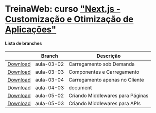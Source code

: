 
# TreinaWeb: curso ["Next.js - Customização e Otimização de Aplicações"](https://www.treinaweb.com.br/curso/)



#### Lista de branches
|  | Branch | Descrição |
| ------ | ------ |  ------ | 
[Download](https://github.com/treinaweb/treinaweb-nextjs-customizacao/archive/aula-03-02.zip)    |  aula-03-02     | Carregamento sob Demanda |
[Download](https://github.com/treinaweb/treinaweb-nextjs-customizacao/archive/aula-03-03.zip)    |  aula-03-03     | Componentes e Carregamento |
[Download](https://github.com/treinaweb/treinaweb-nextjs-customizacao/archive/aula-03-04.zip)    |  aula-03-04     | Carregamento apenas no Cliente |
[Download](https://github.com/treinaweb/treinaweb-nextjs-customizacao/archive/aula-04-03.zip)    |  aula-04-03     | document |
[Download](https://github.com/treinaweb/treinaweb-nextjs-customizacao/archive/aula-05-02.zip)    |  aula-05-02     | Criando Middlewares para Páginas |
[Download](https://github.com/treinaweb/treinaweb-nextjs-customizacao/archive/aula-05-03.zip)    |  aula-05-03     | Criando Middlewares para APIs |
